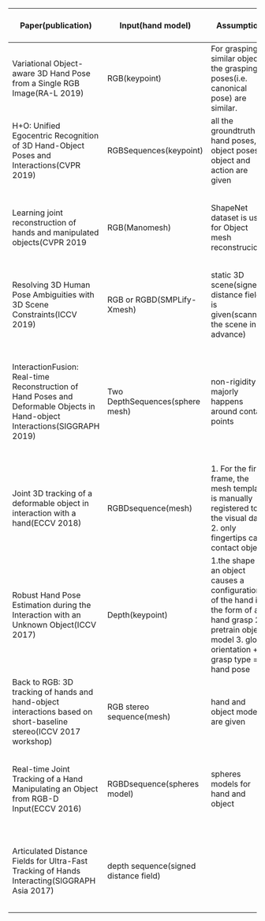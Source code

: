 | Paper(publication) | Input(hand model)| Assumption | Contribution| Weaknesses or Comments |
| -------- | -------- | -------- | -------- | -------- | 
| Variational Object-aware 3D Hand Pose from a Single RGB Image(RA-L 2019) | RGB(keypoint)| For grasping similar  objects, the grasping poses(i.e. canonical pose)  are similar.| Metric learning for similar objects||
| H+O: Unified Egocentric Recognition of 3D Hand-Object Poses and Interactions(CVPR 2019)| RGBSequences(keypoint)| all the groundtruth of hand poses, object poses, object and action are given|jointly estimates the 3D hand and6D object poses, and recognizes the object and action classes||
| Learning joint reconstruction of hands and manipulated objects(CVPR 2019 |RGB(Manomesh) | ShapeNet dataset is used for Object mesh reconstrucion| Mano (hand mesh) + object mesh (fromShapeNet) +contact  loss(Attraction loss + Repulsion loss)||
| Resolving 3D Human Pose Ambiguities with 3D Scene Constraints(ICCV 2019)| RGB or RGBD(SMPLify-Xmesh)| static 3D scene(signed distance field) is given(scanning the scene in advance)| 1.address the body interacting with 3D scene  2. SMPLify-X +Penetration Term||
| InteractionFusion: Real-time  Reconstruction of Hand Poses and Deformable  Objects in Hand-object Interactions(SIGGRAPH 2019) | Two  DepthSequences(sphere mesh)| non-rigidity majorly happens around contact points| 1.Hand-Object Segmentation 2.nonrigid objects 3.Energy Term for Hand Tracking, Object(additional object deformation term) and Contact Constraint ||
| Joint 3D tracking of a deformable  object in interaction with a hand(ECCV 2018) | RGBDsequence(mesh)| 1. For the first frame, the mesh template is manually registered to the visual data 2. only fingertips can contact object |deformable object + Hand-object contact constraint||
| Robust Hand Pose Estimation during the Interaction with an Unknown Object(ICCV 2017)| Depth(keypoint)| 1.the shape of an object causes a configuration of the hand in the form of a hand grasp 2. pretrain object model 3. global orientation + grasp type = hand pose | Use of object shape information as a latent cue to estimate a hand pose in the form of grasp classification||
| Back to RGB: 3D tracking of hands and hand-object interactions based on short-baseline stereo(ICCV 2017 workshop)| RGB stereo sequence(mesh)| hand and object model are given| stereo RGB input||
| Real-time Joint Tracking of a Hand Manipulating an Object from RGB-D Input(ECCV 2016)| RGBDsequence(spheres model)| spheres models for hand and object| 1.3D articulated Gaussian mixture alignment (spheres models) for hand and object 2. torch constraints||
| Articulated Distance Fields for Ultra-Fast Tracking of Hands Interacting(SIGGRAPH Asia 2017)| depth sequence(signed distance field) || show how to volumetrically deform a singledense signed distance field (SDF)using a skinned tetrahedral mesh||
